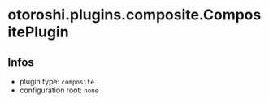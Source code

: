 
# otoroshi.plugins.composite.CompositePlugin

## Infos

* plugin type: `composite`
* configuration root: ``none``






